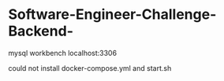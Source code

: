 # Software-Engineer-Challenge-Backend-
mysql workbench
localhost:3306


could not install docker-compose.yml and start.sh
